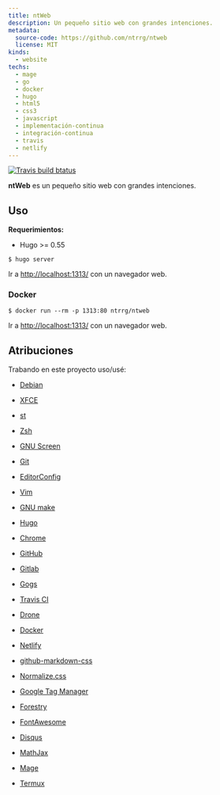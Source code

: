 ```yaml
---
title: ntWeb
description: Un pequeño sitio web con grandes intenciones.
metadata:
  source-code: https://github.com/ntrrg/ntweb
  license: MIT
kinds:
  - website
techs:
  - mage
  - go
  - docker
  - hugo
  - html5
  - css3
  - javascript
  - implementación-continua
  - integración-continua
  - travis
  - netlify
---
```


[![Travis build btatus](https://travis-ci.com/ntrrg/ntweb.svg?branch=master)](https://travis-ci.com/ntrrg/ntweb)

**ntWeb** es un pequeño sitio web con grandes intenciones.

## Uso

**Requerimientos:**

* Hugo >= 0.55

```shell-session
$ hugo server
```

Ir a <http://localhost:1313/> con un navegador web.

### Docker

```shell-session
$ docker run --rm -p 1313:80 ntrrg/ntweb
```

Ir a <http://localhost:1313/> con un navegador web.

## Atribuciones

Trabando en este proyecto uso/usé:

* [Debian](https://www.debian.org/)

* [XFCE](https://xfce.org/)

* [st](https://st.suckless.org/)

* [Zsh](http://www.zsh.org/)

* [GNU Screen](https://www.gnu.org/software/screen)

* [Git](https://git-scm.com/)

* [EditorConfig](http://editorconfig.org/)

* [Vim](https://www.vim.org/)

* [GNU make](https://www.gnu.org/software/make/)

* [Hugo](https://gohugo.io)

* [Chrome](https://www.google.com/chrome/browser/desktop/index.html)

* [GitHub](https://github.com)

* [Gitlab](https://gitlab.com/)

* [Gogs](https://gogs.io/)

* [Travis CI](https://travis-ci.org)

* [Drone](https://drone.io/)

* [Docker](https://docker.com)

* [Netlify](https://www.netlify.com/)

* [github-markdown-css](https://github.com/sindresorhus/github-markdown-css)

* [Normalize.css](https://necolas.github.io/normalize.css/)

* [Google Tag Manager](https://www.google.com/analytics/tag-manager/)

* [Forestry](https://forestry.io) 

* [FontAwesome](https://fontawesome.com/) 

* [Disqus](https://disqus.com/) 

* [MathJax](https://www.mathjax.org/) 

* [Mage](https://magefile.org/)

* [Termux](https://termux.com)

